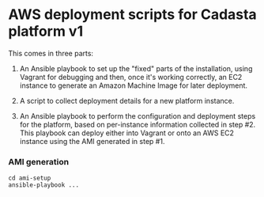 # AWS deployment scripts for Cadasta platform v1

This comes in three parts:

1. An Ansible playbook to set up the "fixed" parts of the
   installation, using Vagrant for debugging and then, once it's
   working correctly, an EC2 instance to generate an Amazon Machine
   Image for later deployment.

2. A script to collect deployment details for a new platform instance.

3. An Ansible playbook to perform the configuration and deployment
   steps for the platform, based on per-instance information collected
   in step #2.  This playbook can deploy either into Vagrant or onto
   an AWS EC2 instance using the AMI generated in step #1.


### AMI generation

```
cd ami-setup
ansible-playbook ...
```

